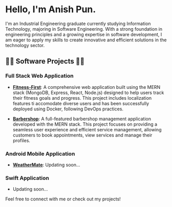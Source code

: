 # Hello, I'm Anish Pun.

I'm an Industrial Engineering graduate currently studying Information Technology, majoring in Software Engineering. With a strong foundation in engineering principles and a growing expertise in software development, I am eager to apply my skills to create innovative and efficient solutions in the technology sector.

## 👨‍💻 Software Projects 👨‍💻

### Full Stack Web Application
- **[Fitness-First](https://github.com/kiranpok/Fitness_First_Merged)**: A comprehensive web application built using the MERN stack (MongoDB, Express, React, Node.js) designed to help users track their fitness goals and progress. This project includes localization features ti accomodate diverse users and has been successfully deployed using Docker, following DevOps practices.

- **[Barbershop](https://github.com/punAnish/barbershop)**: A full-featured barbershop management application developed with the MERN stack. This project focuses on providing a seamless user experience and efficient service management, allowing customers to book appointments, view services and manage their profiles.


### Android Mobile Application 
- **[WeatherMate](https://github.com/kiranpok/WeatherMate)**: Updating soon...

### Swift Application 
- Updating soon...

Feel free to connect with me or check out my projects!

